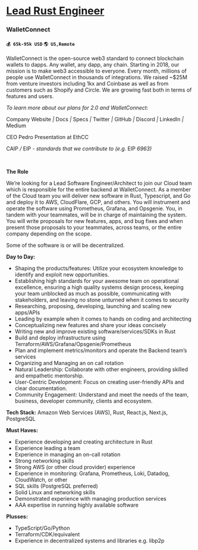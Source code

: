 # [Lead Rust Engineer](https://www.remotewlb.com/apply/lead-rust-engineer)  
### WalletConnect  
#### `💰 65k-95k USD` `🌎 US,Remote`  

WalletConnect is the open-source web3 standard to connect blockchain wallets to dapps. Any wallet, any dapp, any chain. Starting in 2018, our mission is to make web3 accessible to everyone. Every month, millions of people use WalletConnect in thousands of integrations. We raised ~$25M from venture investors including 1kx and Coinbase as well as from customers such as Shopify and Circle. We are growing fast both in terms of features and users.

 _To learn more about our plans for 2.0 and WalletConnect:_

Company Website _|_ Docs _|_ Specs _|_ Twitter _|_ GitHub _|_ Discord _|_ LinkedIn _|_ Medium

CEO Pedro Presentation at EthCC

CAIP _/_ EIP _\- standards that we contribute to (e.g._ EIP _6963)_

﻿

 **The Role**

We’re looking for a Lead Software Engineer/Architect to join our Cloud team which is responsible for the entire backend at WalletConnect. As a member of the Cloud team you will deliver new software in Rust, Typescript, and Go and deploy it to AWS, CloudFlare, GCP, and others. You will instrument and operate the software using Prometheus, Grafana, and Opsgenie. You, in tandem with your teammates, will be in charge of maintaining the system. You will write proposals for new features, apps, and bug fixes and when present those proposals to your teammates, across teams, or the entire company depending on the scope.

Some of the software is or will be decentralized.

 **Day to Day:**

  * Shaping the products/features: Utilize your ecosystem knowledge to identify and exploit new opportunities.
  * Establishing high standards for your awesome team on operational excellence, ensuring a high quality systems design process, keeping your team unblocked as much as possible, communicating with stakeholders, and leaving no stone unturned when it comes to security
  * Researching, proposing, developing, launching and scaling new apps/APIs
  * Leading by example when it comes to hands on coding and architecting
  * Conceptualizing new features and share your ideas concisely
  * Writing new and improve existing software/services/SDKs in Rust
  * Build and deploy infrastructure using Terraform/AWS/Grafana/Opsgenie/Prometheus
  * Plan and implement metrics/monitors and operate the Backend team’s services
  * Organizing and Managing an on call rotation
  * Natural Leadership: Collaborate with other engineers, providing skilled and empathetic mentorship.
  * User-Centric Development: Focus on creating user-friendly APIs and clear documentation.
  * Community Engagement: Understand and meet the needs of the team, business, developer community, clients and ecosystem.

**Tech Stack:** Amazon Web Services (AWS), Rust, React.js, Next.js, PostgreSQL

 **Must Haves:**

  * Experience developing and creating architecture in Rust
  * Experience leading a team
  * Experience in managing an on-call rotation
  * Strong networking skills
  * Strong AWS (or other cloud provider) experience
  * Experience in monitoring: Grafana, Prometheus, Loki, Datadog, CloudWatch, or other
  * SQL skills (PostgreSQL preferred)
  * Solid Linux and networking skills
  * Demonstrated experience with managing production services
  * AAA expertise in running highly available software

**Plusses:**

  * TypeScript/Go/Python
  * Terraform/CDK/equivalent
  * Experience in decentralized systems and libraries e.g. libp2p

